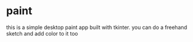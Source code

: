 # paint 
this is a simple desktop paint app built with tkinter. you can do a freehand sketch and add color to it too
